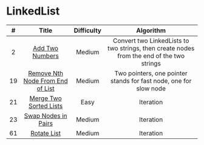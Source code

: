 # LinkedList
| # | Title | Difficulty |Algorithm|
| :-----:| :----: | :----: |:----:| 
|2|[Add Two Numbers](https://github.com/yuxuanm/Leetcode-Java/blob/master/Leetcode/src/linkedlist/Q2AddTwoNumbers.java)| Medium | Convert two LinkedLists to two strings, then create nodes from the end of the two strings|
|19|[Remove Nth Node From End of List](https://github.com/yuxuanm/Leetcode-Java/blob/master/Leetcode/src/linkedlist/Q19RemoveNthNodeFromEndofList.java)|Medium|Two pointers, one pointer stands for fast node, one for slow node|
|21|[Merge Two Sorted Lists](https://github.com/yuxuanm/Leetcode-Java/blob/master/Leetcode/src/linkedlist/Q21MergeTwoSortedLists.java)|Easy|Iteration|
|23|[Swap Nodes in Pairs](https://github.com/yuxuanm/Leetcode-Java/blob/master/Leetcode/src/linkedlist/Q24SwapNodesInPairs.java)|Medium|Iteration|
|61|[Rotate List](https://github.com/yuxuanm/Leetcode-Java/blob/master/Leetcode/src/linkedlist/Q61RotateList.java)|Medium|Iteration|
